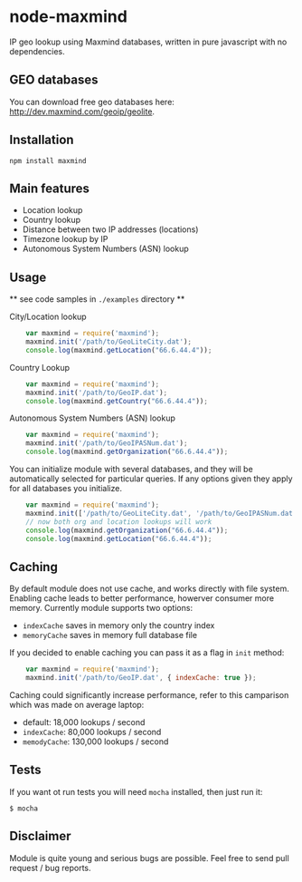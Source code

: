 
node-maxmind
========

IP geo lookup using Maxmind databases, written in pure javascript with no dependencies.

## GEO databases

You can download free geo databases here: http://dev.maxmind.com/geoip/geolite.


## Installation

    npm install maxmind


## Main features

 - Location lookup
 - Country lookup
 - Distance between two IP addresses (locations)
 - Timezone lookup by IP
 - Autonomous System Numbers (ASN) lookup

## Usage

** see code samples in `./examples` directory **

City/Location lookup

```js
    var maxmind = require('maxmind');
    maxmind.init('/path/to/GeoLiteCity.dat');
    console.log(maxmind.getLocation("66.6.44.4"));
```

Country Lookup

```js
    var maxmind = require('maxmind');
    maxmind.init('/path/to/GeoIP.dat');
    console.log(maxmind.getCountry("66.6.44.4"));
```

Autonomous System Numbers (ASN) lookup

```js
    var maxmind = require('maxmind');
    maxmind.init('/path/to/GeoIPASNum.dat');
    console.log(maxmind.getOrganization("66.6.44.4"));
```

You can initialize module with several databases, and they will be automatically selected for particular queries.
If any options given they apply for all databases you initialize.

```js
    var maxmind = require('maxmind');
    maxmind.init(['/path/to/GeoLiteCity.dat', '/path/to/GeoIPASNum.dat']);
    // now both org and location lookups will work
    console.log(maxmind.getOrganization("66.6.44.4"));
    console.log(maxmind.getLocation("66.6.44.4"));

```
## Caching

By default module does not use cache, and works directly with file system. Enabling cache
leads to better performance, howerver consumer more memory. Currently module supports two options:

- `indexCache` saves in memory only the country index
- `memoryCache` saves in memory full database file

If you decided to enable caching you can pass it as a flag in `init` method:

```js
    var maxmind = require('maxmind');
    maxmind.init('/path/to/GeoIP.dat', { indexCache: true });
```

Caching could significantly increase performance, refer to this camparison which was made on average
laptop:

- default: 18,000 lookups / second
- `indexCache`: 80,000 lookups / second
- `memodyCache`: 130,000 lookups / second

## Tests

If you want ot run tests you will need `mocha` installed, then just run it:

    $ mocha


## Disclaimer

Module is quite young and serious bugs are possible. Feel free to
send pull request / bug reports.

